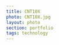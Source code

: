 ```yaml
--- 
title: CNT10X 
photo: CNT10X.jpg 
layout: photo 
section: portfolio 
tags: technology 
---  
```

  

